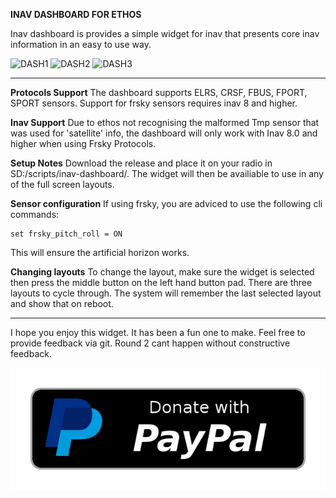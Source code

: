 **INAV DASHBOARD FOR ETHOS**

Inav dashboard is provides  a simple widget for inav that presents core inav information in an easy to use way.

<img src="https://github.com/robthomson/inav-dashboard-ethos/blob/main/.github/gfx/dash1.png?raw=true" width="800" alt="DASH1">

<img src="https://github.com/robthomson/inav-dashboard-ethos/blob/main/.github/gfx/dash2.png?raw=true" width="800" alt="DASH2">

<img src="https://github.com/robthomson/inav-dashboard-ethos/blob/main/.github/gfx/dash3.png?raw=true" width="800" alt="DASH3">

----
**Protocols Support**
The dashboard supports ELRS, CRSF, FBUS, FPORT, SPORT sensors.  Support for frsky sensors requires inav 8 and higher.

**Inav Support**
Due to ethos not recognising the malformed Tmp sensor that was used for 'satellite' info, the dashboard will only work with Inav 8.0 and higher when using Frsky Protocols.

**Setup Notes**
Download the release and place it on your radio in SD:/scripts/inav-dashboard/.  The widget will then be availiable to use in any of the full screen layouts.

**Sensor configuration**
If using frsky, you are adviced to use the following cli commands:

```
set frsky_pitch_roll = ON
```

This will ensure the artificial horizon works.

**Changing layouts**
To change the layout, make sure the widget is selected then press the middle button on the left hand button pad.  There are three layouts to cycle through.  The system will remember the last selected layout and show that on reboot.


-----
I hope you enjoy this widget. It has been a fun one to make.   Feel free to provide feedback via git.    Round 2 cant happen without constructive feedback. 

[![Donate](https://github.com/robthomson/RF2STATUS/blob/main/git/paypal-donate-button.png?raw=true)](https://www.paypal.com/donate/?hosted_button_id=SJVE2326X5R7A)